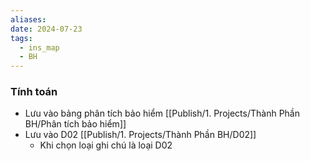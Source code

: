 ```yaml
---
aliases: 
date: 2024-07-23
tags:
  - ins_map
  - BH
---
```

### Tính toán
- Lưu vào bảng phân tích bảo hiểm [[Publish/1. Projects/Thành Phần BH/Phân tích bảo hiểm]]
- Lưu vào D02 [[Publish/1. Projects/Thành Phần BH/D02]]
	- Khi chọn loại ghi chú là loại D02